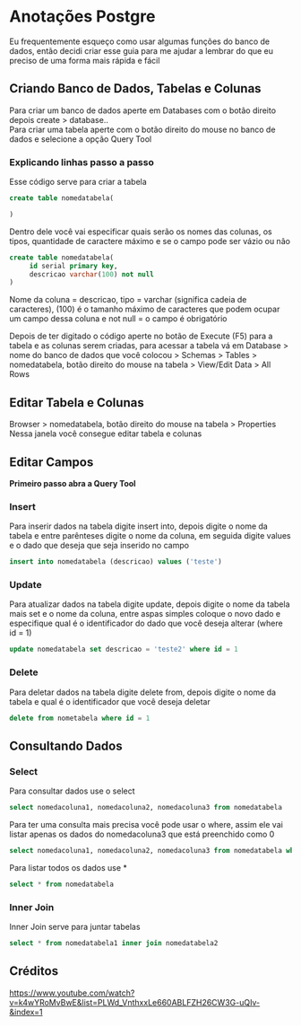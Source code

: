 # Anotações Postgre
Eu frequentemente esqueço como usar algumas funções do banco de dados, então decidi criar esse guia para me ajudar a lembrar do que eu preciso de uma forma mais rápida e fácil 
## Criando Banco de Dados, Tabelas e Colunas
Para criar um banco de dados aperte em Databases com o botão direito depois create > database..<br>
Para criar uma tabela aperte com o botão direito do mouse no banco de dados e selecione a opção Query Tool
### Explicando linhas passo a passo
Esse código serve para criar a tabela
~~~sql
create table nomedatabela(

)
~~~
Dentro dele você vai especificar quais serão os nomes das colunas, os tipos, quantidade de caractere máximo e se o campo pode ser vázio ou não  
~~~sql
create table nomedatabela(
     id serial primary key,
     descricao varchar(100) not null
)
~~~
Nome da coluna = descricao, tipo = varchar (significa cadeia de caracteres), (100) é o tamanho máximo de caracteres que podem ocupar um campo dessa coluna e not null = o campo é obrigatório

Depois de ter digitado o código aperte no botão de Execute (F5) para a tabela e as colunas serem criadas, para acessar a tabela vá em Database > nome do banco de dados que você colocou > Schemas > Tables > nomedatabela, botão direito do mouse na tabela > View/Edit Data > All Rows 

## Editar Tabela e Colunas
Browser > nomedatabela, botão direito do mouse na tabela > Properties<br>
Nessa janela você consegue editar tabela e colunas
## Editar Campos
**Primeiro passo abra a Query Tool**
### Insert
Para inserir dados na tabela digite insert into, depois digite o nome da tabela e entre parênteses digite o nome da coluna, em seguida digite values e o dado que deseja que seja inserido no campo
~~~sql
insert into nomedatabela (descricao) values ('teste')
~~~
### Update
Para atualizar dados na tabela digite update, depois digite o nome da tabela mais set e o nome da coluna, entre aspas simples coloque o novo dado e especifique qual é o identificador do dado que você deseja alterar (where id = 1)  
~~~sql
update nomedatabela set descricao = 'teste2' where id = 1
~~~
### Delete
Para deletar dados na tabela digite delete from, depois digite o nome da tabela e qual é o identificador que você deseja deletar
~~~sql
delete from nometabela where id = 1
~~~
## Consultando Dados
### Select
Para consultar dados use o select
~~~sql
select nomedacoluna1, nomedacoluna2, nomedacoluna3 from nomedatabela
~~~
Para ter uma consulta mais precisa você pode usar o where, assim ele vai listar apenas os dados do nomedacoluna3 que está preenchido como 0
~~~sql
select nomedacoluna1, nomedacoluna2, nomedacoluna3 from nomedatabela where nomedacoluna3 = 0
~~~
Para listar todos os dados use *
~~~sql
select * from nomedatabela
~~~
### Inner Join
Inner Join serve para juntar tabelas
~~~sql
select * from nomedatabela1 inner join nomedatabela2
~~~
## Créditos
https://www.youtube.com/watch?v=k4wYRoMvBwE&list=PLWd_VnthxxLe660ABLFZH26CW3G-uQIv-&index=1
